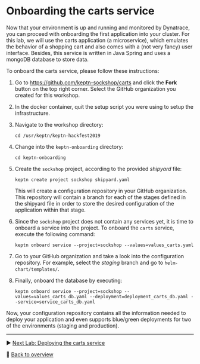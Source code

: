 # Onboarding the carts service

Now that your environment is up and running and monitored by Dynatrace, you can proceed with onboarding the first application into your cluster. For this lab, we will use the carts application (a microservice), which emulates the behavior of a shopping cart and also comes with a (not very fancy) user interface. Besides, this service is written in Java Spring and uses a mongoDB database to store data.

To onboard the carts service, please follow these instructions:

1. Go to https://github.com/keptn-sockshop/carts and click the **Fork** button on the top right corner. Select the GitHub organization you created for this workshop.

1. In the docker container, quit the setup script you were using to setup the infrastructure.

1. Navigate to the workshop directory:
    
    ```console
    cd /usr/keptn/keptn-hackfest2019
    ```

1. Change into the `keptn-onboarding` directory:

    ```console
    cd keptn-onboarding
    ```

1. Create the `sockshop` project, according to the provided *shipyard* file:

    ```console
    keptn create project sockshop shipyard.yaml
    ```

    This will create a configuration repository in your GitHub organization. This repository will contain a branch for each of the stages defined in the shipyard file in order to store the desired configuration of the application within that stage.

1. Since the `sockshop` project does not contain any services yet, it is time to onboard a service into the project. To onboard the `carts` service, execute the following command:

    ```console
    keptn onboard service --project=sockshop --values=values_carts.yaml
    ```

1. Go to your GitHub organization and take a look into the configuration repository. For example, select the *staging* branch and go to `helm-chart/templates/`. 

1. Finally, onboard the database by executing:

    ```console
    keptn onboard service --project=sockshop --values=values_carts_db.yaml --deployment=deployment_carts_db.yaml --service=service_carts_db.yaml
    ```

Now, your configuration repository contains all the information needed to deploy your application and even supports blue/green deployments for two of the environments (staging and production).

---

:arrow_forward: [Next Lab: Deploying the carts service](../02_Deploying_the_carts_service)

:arrow_up_small: [Back to overview](https://github.com/johannes-b/keptn-hackfest2019#overview)